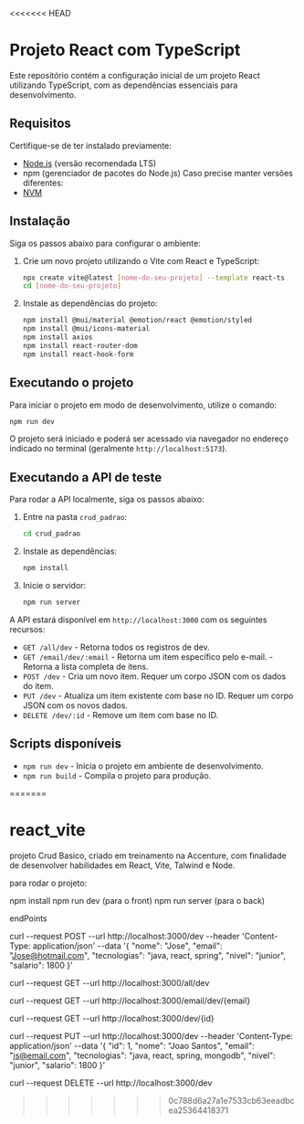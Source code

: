 <<<<<<< HEAD
# Projeto React com TypeScript

Este repositório contém a configuração inicial de um projeto React utilizando TypeScript, com as dependências essenciais para desenvolvimento.

## Requisitos
Certifique-se de ter instalado previamente:
- [Node.js](https://nodejs.org/) (versão recomendada LTS)
- npm (gerenciador de pacotes do Node.js)
Caso precise manter versões diferentes:
- [NVM](https://github.com/coreybutler/nvm-windows/releases)

## Instalação

Siga os passos abaixo para configurar o ambiente:

1. Crie um novo projeto utilizando o Vite com React e TypeScript:

   ```sh
   npx create vite@latest [nome-do-seu-projeto] --template react-ts
   cd [nome-do-seu-projeto]
   ```

2. Instale as dependências do projeto:

   ```sh
   npm install @mui/material @emotion/react @emotion/styled
   npm install @mui/icons-material
   npm install axios
   npm install react-router-dom
   npm install react-hook-form
   ```

## Executando o projeto

Para iniciar o projeto em modo de desenvolvimento, utilize o comando:

```sh
npm run dev
```

O projeto será iniciado e poderá ser acessado via navegador no endereço indicado no terminal (geralmente `http://localhost:5173`).

## Executando a API de teste

Para rodar a API localmente, siga os passos abaixo:

1. Entre na pasta `crud_padrao`:

   ```sh
   cd crud_padrao
   ```

2. Instale as dependências:

   ```sh
   npm install
   ```

3. Inicie o servidor:

   ```sh
   npm run server
   ```

A API estará disponível em `http://localhost:3000` com os seguintes recursos:

  - `GET /all/dev` - Retorna todos os registros de dev.
  - `GET /email/dev/:email` - Retorna um item específico pelo e-mail. - Retorna a lista completa de itens.
  - `POST /dev` - Cria um novo item. Requer um corpo JSON com os dados do item.
  - `PUT /dev` - Atualiza um item existente com base no ID. Requer um corpo JSON com os novos dados.
  - `DELETE /dev/:id` - Remove um item com base no ID.

## Scripts disponíveis

- `npm run dev` - Inicia o projeto em ambiente de desenvolvimento.
- `npm run build` - Compila o projeto para produção.






=======
# react_vite

projeto Crud Basico, criado em treinamento na Accenture, com finalidade de desenvolver habilidades em React, Vite, Talwind e Node.

para rodar o projeto:

npm install npm run dev (para o front) npm run server (para o back)

endPoints

curl --request POST
--url http://localhost:3000/dev
--header 'Content-Type: application/json'
--data '{ "nome": "Jose", "email": "Jose@hotmail.com", "tecnologias": "java, react, spring", "nivel": "junior", "salario": 1800 }'

curl --request GET
--url http://localhost:3000/all/dev

curl --request GET
--url http://localhost:3000/email/dev/{email}

curl --request GET
--url http://localhost:3000/dev/{id}

curl --request PUT
--url http://localhost:3000/dev
--header 'Content-Type: application/json'
--data '{ "id": 1, "nome": "Joao Santos", "email": "js@email.com", "tecnologias": "java, react, spring, mongodb", "nivel": "junior", "salario": 1800 }'

curl --request DELETE
--url http://localhost:3000/dev
>>>>>>> 0c788d6a27a1e7533cb63eeadbcea25364418371
